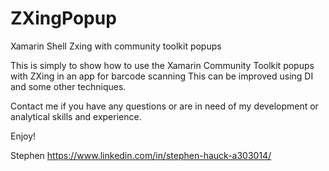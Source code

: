 # ZXingPopup
Xamarin Shell Zxing with  community toolkit popups

This is simply to show how to use the Xamarin Community Toolkit popups with ZXing in an app for barcode scanning 
This can be improved using DI and some other techniques.

Contact me if you have any questions or are in need of my development or analytical skills and experience.

Enjoy!

Stephen
https://www.linkedin.com/in/stephen-hauck-a303014/
